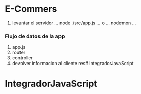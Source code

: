 # E-Commers
1. levantar el servidor
...
node ./src/app.js
...
o
...
nodemon
...

### Flujo de datos de la app
1. app.js
2. router
3. controller
4. devolver informacion al cliente res# IntegradorJavaScript
# IntegradorJavaScript
